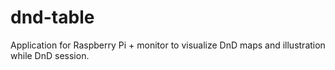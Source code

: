 # dnd-table
Application for Raspberry Pi + monitor to visualize DnD maps and illustration while DnD session.

